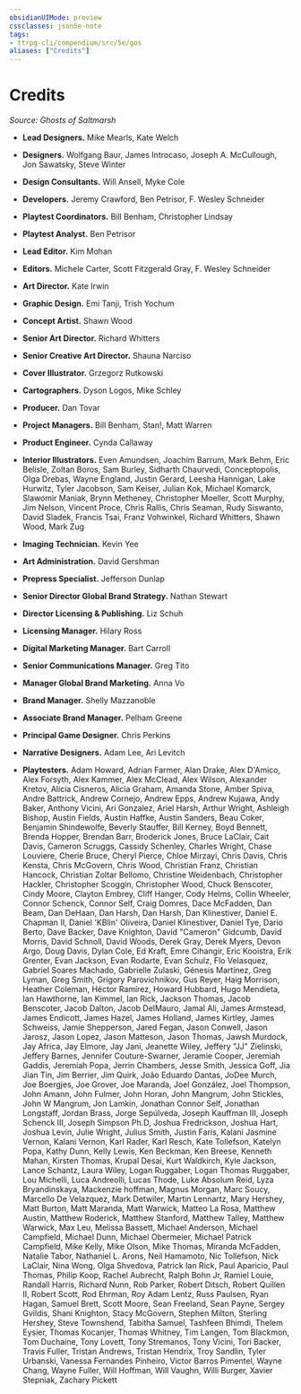 ```yaml
---
obsidianUIMode: preview
cssclasses: json5e-note
tags:
- ttrpg-cli/compendium/src/5e/gos
aliases: ["Credits"]
---
```

# Credits
*Source: Ghosts of Saltmarsh* 

- **Lead Designers.** Mike Mearls, Kate Welch  
- **Designers.** Wolfgang Baur, James Introcaso, Joseph A. McCullough, Jon Sawatsky, Steve Winter  
- **Design Consultants.** Will Ansell, Myke Cole  
- **Developers.** Jeremy Crawford, Ben Petrisor, F. Wesley Schneider  
- **Playtest Coordinators.** Bill Benham, Christopher Lindsay  
- **Playtest Analyst.** Ben Petrisor  
- **Lead Editor.** Kim Mohan  
- **Editors.** Michele Carter, Scott Fitzgerald Gray, F. Wesley Schneider  
- **Art Director.** Kate Irwin  
- **Graphic Design.** Emi Tanji, Trish Yochum  
- **Concept Artist.** Shawn Wood  
- **Senior Art Director.** Richard Whitters  
- **Senior Creative Art Director.** Shauna Narciso  
- **Cover Illustrator.** Grzegorz Rutkowski  
- **Cartographers.** Dyson Logos, Mike Schley  
- **Producer.** Dan Tovar  
- **Project Managers.** Bill Benham, Stan!, Matt Warren  
- **Product Engineer.** Cynda Callaway  
- **Interior Illustrators.** Even Amundsen, Joachim Barrum, Mark Behm, Eric Belisle, Zoltan Boros, Sam Burley, Sidharth Chaurvedi, Conceptopolis, Olga Drebas, Wayne England, Justin Gerard, Leesha Hannigan, Lake Hurwitz, Tyler Jacobson, Sam Keiser, Julian Kok, Michael Komarck, Slawomir Maniak, Brynn Metheney, Christopher Moeller, Scott Murphy, Jim Nelson, Vincent Proce, Chris Rallis, Chris Seaman, Rudy Siswanto, David Sladek, Francis Tsai, Franz Vohwinkel, Richard Whitters, Shawn Wood, Mark Zug  
- **Imaging Technician.** Kevin Yee  
- **Art Administration.** David Gershman  
- **Prepress Specialist.** Jefferson Dunlap  
- **Senior Director Global Brand Strategy.** Nathan Stewart  
- **Director Licensing & Publishing.** Liz Schuh  
- **Licensing Manager.** Hilary Ross  
- **Digital Marketing Manager.** Bart Carroll  
- **Senior Communications Manager.** Greg Tito  
- **Manager Global Brand Marketing.** Anna Vo  
- **Brand Manager.** Shelly Mazzanoble  
- **Associate Brand Manager.** Pelham Greene  
- **Principal Game Designer.** Chris Perkins  
- **Narrative Designers.** Adam Lee, Ari Levitch  

- **Playtesters.** Adam Howard, Adrian Farmer, Alan Drake, Alex D'Amico, Alex Forsyth, Alex Kammer, Alex McClead, Alex Wilson, Alexander Kretov, Alicia Cisneros, Alicia Graham, Amanda Stone, Amber Spiva, Andre Battrick, Andrew Cornejo, Andrew Epps, Andrew Kujawa, Andy Baker, Anthony Vicini, Ari Gonzalez, Ariel Harsh, Arthur Wright, Ashleigh Bishop, Austin Fields, Austin Haffke, Austin Sanders, Beau Coker, Benjamin Shindewolfe, Beverly Stauffer, Bill Kerney, Boyd Bennett, Brenda Hopper, Brendan Barr, Broderick Jones, Bruce LaClair, Cait Davis, Cameron Scruggs, Cassidy Schenley, Charles Wright, Chase Louviere, Cherie Bruce, Cheryl Pierce, Chloe Mirzayi, Chris Davis, Chris Kensta, Chris McGovern, Chris Wood, Christian Franz, Christian Hancock, Christian Zoltar Bellomo, Christine Weidenbach, Christopher Hackler, Christopher Scoggin, Christopher Wood, Chuck Benscoter, Cindy Moore, Clayton Embrey, Cliff Hanger, Cody Helms, Collin Wheeler, Connor Schenck, Connor Self, Craig Domres, Dace McFadden, Dan Beam, Dan DeHaan, Dan Harsh, Dan Harsh, Dan Klinestiver, Daniel E. Chapman II, Daniel 'KBlin' Oliveira, Daniel Klinestiver, Daniel Tye, Dario Berto, Dave Backer, Dave Knighton, David "Cameron" Gidcumb, David Morris, David Schnoll, David Woods, Derek Gray, Derek Myers, Devon Argo, Doug Davis, Dylan Cole, Ed Kraft, Emre Cihangir, Eric Kooistra, Erik Grenter, Evan Jackson, Evan Rodarte, Evan Schulz, Flo Velasquez, Gabriel Soares Machado, Gabrielle Zulaski, Génesis Martínez, Greg Lyman, Greg Smith, Grigory Parovichnikov, Gus Reyer, Haig Morrison, Heather Coleman, Héctor Ramírez, Howard Hubbard, Hugo Mendieta, Ian Hawthorne, Ian Kimmel, Ian Rick, Jackson Thomas, Jacob Benscoter, Jacob Dalton, Jacob DelMauro, Jamal Ali, James Armstead, James Endicott, James Hazel, James Holland, James Kirtley, James Schweiss, Jamie Shepperson, Jared Fegan, Jason Conwell, Jason Jarosz, Jason Lopez, Jason Matteson, Jason Thomas, Jawsh Murdock, Jay Africa, Jay Elmore, Jay Jani, Jeanette Wiley, Jeffery "JJ" Zielinski, Jeffery Barnes, Jennifer Couture-Swarner, Jeramie Cooper, Jeremiah Gaddis, Jeremiah Popa, Jerrin Chambers, Jesse Smith, Jessica Goff, Jia Jian Tin, Jim Berrier, Jim Quirk, João Eduardo Dantas, JoDee Murch, Joe Boergjes, Joe Grover, Joe Maranda, Joel González, Joel Thompson, John Amann, John Fulmer, John Horan, John Mangrum, John Stickles, John W Mangrum, Jon Lamkin, Jonathan Connor Self, Jonathan Longstaff, Jordan Brass, Jorge Sepúlveda, Joseph Kauffman III, Joseph Schenck III, Joseph Simpson Ph.D, Joshua Fredrickson, Joshua Hart, Joshua Levin, Julie Wright, Julius Smith, Justin Faris, Kalani Jasmine Vernon, Kalani Vernon, Karl Rader, Karl Resch, Kate Tollefson, Katelyn Popa, Kathy Dunn, Kelly Lewis, Ken Beckman, Ken Breese, Kenneth Mahan, Kirsten Thomas, Krupal Desai, Kurt Waldkirch, Kyle Jackson, Lance Schantz, Laura Wiley, Logan Ruggaber, Logan Thomas Ruggaber, Lou Michelli, Luca Andreolli, Lucas Thode, Luke Absolum Reid, Lyza Bryandinskaya, Mackenzie hoffman, Magnus Morgan, Marc Soucy, Marcello De Velazquez, Mark Detwiler, Martin Lennartz, Mary Hershey, Matt Burton, Matt Maranda, Matt Warwick, Matteo La Rosa, Matthew Austin, Matthew Roderick, Matthew Stanford, Matthew Talley, Matthew Warwick, Max Leu, Melissa Bassett, Michael Anderson, Michael Campfield, Michael Dunn, Michael Obermeier, Michael Patrick Campfield, Mike Kelly, Mike Olson, Mike Thomas, Miranda McFadden, Natalie Tabor, Nathaniel L. Arons, Neil Hamamoto, Nic Tollefson, Nick LaClair, Nina Wong, Olga Shvedova, Patrick Ian Rick, Paul Aparicio, Paul Thomas, Philip Koop, Rachel Aubrecht, Ralph Bohn Jr, Ramiel Louie, Randall Harris, Richard Nunn, Rob Parker, Robert Ditsch, Robert Quillen II, Robert Scott, Rod Ehrman, Roy Adam Lentz, Russ Paulsen, Ryan Hagan, Samuel Brett, Scott Moore, Sean Freeland, Sean Payne, Sergey Gvildis, Shani Knighton, Stacy McGovern, Stephen Milton, Sterling Hershey, Steve Townshend, Tabitha Samuel, Tashfeen Bhimdi, Thelem Eysier, Thomas Kocanjer, Thomas Whitney, Tim Langen, Tom Blackmon, Tom Duchaine, Tony Lovett, Tony Stremanos, Tony Vicini, Tori Backer, Travis Fuller, Tristan Andrews, Tristan Hendrix, Troy Sandlin, Tyler Urbanski, Vanessa Fernandes Pinheiro, Victor Barros Pimentel, Wayne Chang, Wayne Fuller, Will Hoffman, Will Vaughn, Willi Burger, Xavier Stepniak, Zachary Pickett